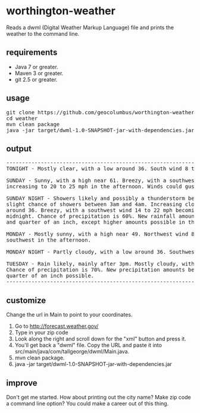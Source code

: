 # worthington-weather

Reads a dwml (Digital Weather Markup Language) file and prints the weather to the command line.

## requirements

* Java 7 or greater.
* Maven 3 or greater.
* git 2.5 or greater.

## usage

<pre>
git clone https://github.com/geocolumbus/worthington-weather.git weather
cd weather
mvn clean package
java -jar target/dwml-1.0-SNAPSHOT-jar-with-dependencies.jar
</pre>

## output

<pre>
--------------------------------------------------------------------------------
TONIGHT - Mostly clear, with a low around 36. South wind 8 to 10 mph.

SUNDAY - Sunny, with a high near 61. Breezy, with a southwest wind 10 to 15 mph
increasing to 20 to 25 mph in the afternoon. Winds could gust as high as 43 mph.

SUNDAY NIGHT - Showers likely and possibly a thunderstorm before 3am, then a
slight chance of showers between 3am and 4am. Increasing clouds, with a low
around 36. Breezy, with a southwest wind 14 to 22 mph becoming northwest after
midnight. Chance of precipitation is 60%. New rainfall amounts between a tenth
and quarter of an inch, except higher amounts possible in thunderstorms.

MONDAY - Mostly sunny, with a high near 49. Northwest wind 8 to 11 mph becoming
southwest in the afternoon.

MONDAY NIGHT - Partly cloudy, with a low around 36. Southwest wind 5 to 8 mph.

TUESDAY - Rain likely, mainly after 3pm. Mostly cloudy, with a high near 53.
Chance of precipitation is 70%. New precipitation amounts between a tenth and
quarter of an inch possible.
--------------------------------------------------------------------------------
</pre>

## customize

Change the url in Main to point to your coordinates.

1. Go to http://forecast.weather.gov/
1. Type in your zip code
1. Look along the right and scroll down for the "xml" button and press it.
1. You'll get back a "dwml" file. Copy the URL and paste it into src/main/java/com/tallgeorge/dwml/Main.java.
1. mvn clean package.
1. java -jar target/dwml-1.0-SNAPSHOT-jar-with-dependencies.jar

## improve

Don't get me started. How about printing out the city name? Make zip code a command line option? You could make a career out of this thing.


